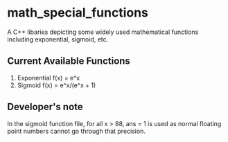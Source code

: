 # math_special_functions
A C++ libaries depicting some widely used mathematical functions including exponential, sigmoid, etc.

## Current Available Functions
1) Exponential f(x) = e^x
2) Sigmoid f(x) = e^x/(e^x + 1)

## Developer's note
In the sigmoid function file, for all x > 88, ans = 1 is used as normal floating point numbers cannot go through that precision.

